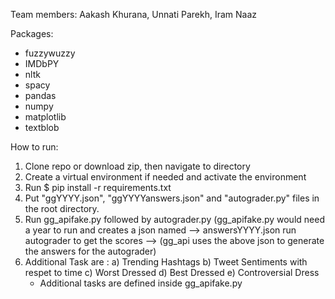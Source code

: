 Team members: Aakash Khurana, Unnati Parekh, Iram Naaz


Packages:
* fuzzywuzzy
* IMDbPY
* nltk
* spacy
* pandas
* numpy
* matplotlib
* textblob


How to run:

1. Clone repo or download zip, then navigate to directory
2. Create a virtual environment if needed and activate the environment
3. Run $ pip install -r  requirements.txt
4. Put "ggYYYY.json", "ggYYYYanswers.json" and "autograder.py" files in the root directory.
6. Run gg_apifake.py followed by autograder.py
  (gg_apifake.py would need a year to run and creates a json named --> answersYYYY.json
  run autograder to get the scores --> (gg_api uses the above json to generate the answers for the autograder)
 7. Additional Task are : a) Trending Hashtags b) Tweet Sentiments with respet to time c) Worst Dressed d) Best Dressed e) Controversial Dress
    - Additional tasks are defined inside gg_apifake.py
   
    
